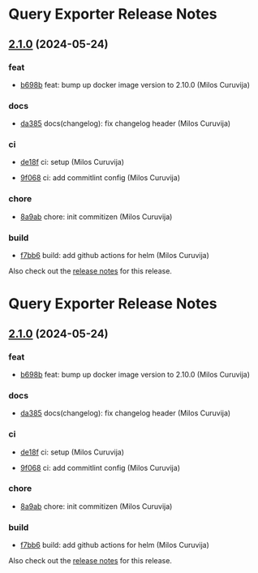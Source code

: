# Query Exporter Release Notes

## [2.1.0](https://github.com/curuvija/query-exporter/releases/2.1.0) (2024-05-24)

### feat

* [b698b](https://github.com/curuvija/query-exporter/commit/b698bcec70ac54dbf9cf6e9ec13f8f569abae3d2) feat: bump up docker image version to 2.10.0 (Milos Curuvija)

### docs

* [da385](https://github.com/curuvija/query-exporter/commit/da3857452fc92e79ae3191ff7b32cd4aa1ab5ee4) docs(changelog): fix changelog header (Milos Curuvija)

### ci

* [de18f](https://github.com/curuvija/query-exporter/commit/de18f0678d3578f7f28130890c4ca92d930a01ed) ci: setup (Milos Curuvija)

* [9f068](https://github.com/curuvija/query-exporter/commit/9f068d756db39a8f4851a12b5e1dffc4ccd48d01) ci: add commitlint config (Milos Curuvija)

### chore

* [8a9ab](https://github.com/curuvija/query-exporter/commit/8a9abd746d7b3d1ddd485b40a531a640bb530520) chore: init commitizen (Milos Curuvija)

### build

* [f7bb6](https://github.com/curuvija/query-exporter/commit/f7bb694e47de51598ced95e9e27f6f42a2a7e151) build: add github actions for helm (Milos Curuvija)


Also check out the [release notes](https://github.com/curuvija/query-exporter/blob/master/RELEASE_NOTES.md#) for this release.

# Query Exporter Release Notes

## [2.1.0](https://github.com/curuvija/query-exporter/releases/2.1.0) (2024-05-24)

### feat

* [b698b](https://github.com/curuvija/query-exporter/commit/b698bcec70ac54dbf9cf6e9ec13f8f569abae3d2) feat: bump up docker image version to 2.10.0 (Milos Curuvija)

### docs

* [da385](https://github.com/curuvija/query-exporter/commit/da3857452fc92e79ae3191ff7b32cd4aa1ab5ee4) docs(changelog): fix changelog header (Milos Curuvija)

### ci

* [de18f](https://github.com/curuvija/query-exporter/commit/de18f0678d3578f7f28130890c4ca92d930a01ed) ci: setup (Milos Curuvija)

* [9f068](https://github.com/curuvija/query-exporter/commit/9f068d756db39a8f4851a12b5e1dffc4ccd48d01) ci: add commitlint config (Milos Curuvija)

### chore

* [8a9ab](https://github.com/curuvija/query-exporter/commit/8a9abd746d7b3d1ddd485b40a531a640bb530520) chore: init commitizen (Milos Curuvija)

### build

* [f7bb6](https://github.com/curuvija/query-exporter/commit/f7bb694e47de51598ced95e9e27f6f42a2a7e151) build: add github actions for helm (Milos Curuvija)


Also check out the [release notes](https://github.com/curuvija/query-exporter/blob/master/RELEASE_NOTES.md#) for this release.
